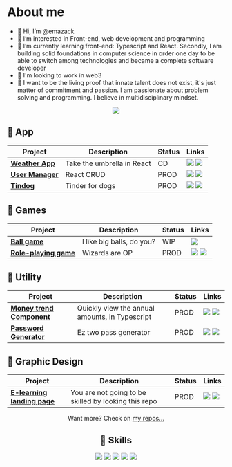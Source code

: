 # About me

- 👋 Hi, I’m @emazack
- 👀 I’m interested in Front-end, web development and programming
- 🌱 I’m currently learning front-end: Typescript and React. Secondly, I am building
solid foundations in computer science in order one day to be able to switch among technologies and became a complete software developer
- 💞️ I'm looking to work in web3 
- 🤪 I want to be the living proof that innate talent does not exist, it's just matter of commitment and passion. I am passionate about problem solving and programming. I believe in multidisciplinary mindset.

<div align="center">

[![](https://img.shields.io/badge/-Linkedin-informational?style=for-the-badge&logo=linkedin&logoColor=white&color=2867B2)](https://www.linkedin.com/in/emazack/)

</div>


## 🔨 App
| Project | Description  | Status | Links  | 
|--------------|---|---|---|
| [**Weather App**](https://emazack.github.io/weather-app/) |  Take the umbrella in React | CD  | [![](https://img.shields.io/badge/-🌎-informational?style=flat&logoColor=black&color=white)](https://emazack.github.io/weather-app/) [![](https://img.shields.io/badge/--informational?style=flat&logo=github&logoColor=black&color=white)](https://github.com/emazack/weather-app) |
| [**User Manager**](https://emazack.github.io/user-manager/)             | React CRUD  | PROD |[![](https://img.shields.io/badge/-🌎-informational?style=flat&logoColor=black&color=white)](https://emazack.github.io/user-manager/) [![](https://img.shields.io/badge/--informational?style=flat&logo=github&logoColor=black&color=white)](https://github.com/emazack/user-manager)|
| [**Tindog**](https://emazack.github.io/tindog-app/) |  Tinder for dogs | PROD  | [![](https://img.shields.io/badge/-🌎-informational?style=flat&logoColor=black&color=white)](https://emazack.github.io/tindog-app/) [![](https://img.shields.io/badge/--informational?style=flat&logo=github&logoColor=black&color=white)](https://github.com/emazack/tindog-app) |

  
 ## 🔨 Games
| Project | Description  | Status | Links  | 
|--------------|---|---|---|
| [**Ball game**](#underdevelopment)             | I like big balls, do you?  | WIP |[![](https://img.shields.io/badge/--informational?style=flat&logo=github&logoColor=black&color=white)](https://github.com/emazack/js-ball-game)   |
| [**Role-playing game**](https://emazack.github.io/role-playing-game/)             | Wizards are OP  | PROD |[![](https://img.shields.io/badge/-🌎-informational?style=flat&logoColor=black&color=white)](https://emazack.github.io/role-playing-game/) [![](https://img.shields.io/badge/--informational?style=flat&logo=github&logoColor=black&color=white)](https://github.com/emazack/role-playing-game)|

 
 ## 🔨 Utility
| Project | Description  | Status | Links  | 
|--------------|---|---|---|
| [**Money trend Component**](https://emazack.github.io/monthly-trend-component/)             |  Quickly view the annual amounts, in Typescript  | PROD |[![](https://img.shields.io/badge/-🌎-informational?style=flat&logoColor=black&color=white)](https://emazack.github.io/monthly-trend-component/) [![](https://img.shields.io/badge/--informational?style=flat&logo=github&logoColor=black&color=white)](https://github.com/emazack/monthly-trend-component)|
| [**Password Generator**](https://emazack.github.io/password-generator/)             | Ez two pass generator  | PROD |[![](https://img.shields.io/badge/-🌎-informational?style=flat&logoColor=black&color=white)](https://emazack.github.io/password-generator/) [![](https://img.shields.io/badge/--informational?style=flat&logo=github&logoColor=black&color=white)](https://github.com/emazack/password-generator)|

  
 ## 🔨 Graphic Design
| Project | Description  | Status | Links  | 
|--------------|---|---|---|
| [**E-learning landing page**](https://emazack.github.io/e-learning-landing-page/)             | You are not going to be skilled by looking this repo  | PROD |[![](https://img.shields.io/badge/-🌎-informational?style=flat&logoColor=black&color=white)](https://emazack.github.io/e-learning-landing-page/) [![](https://img.shields.io/badge/--informational?style=flat&logo=github&logoColor=black&color=white)](https://github.com/emazack/e-learning-landing-page)|

<div align="center">

Want more? Check on [my repos...](https://github.com/emazack?tab=repositories)


## 💼 Skills

![](https://img.shields.io/badge/Code-React-informational?style=flat&logo=react&logoColor=white&color=4AB197)
![](https://img.shields.io/badge/Code-JavaScript-informational?style=flat&logo=JavaScript&logoColor=white&color=4AB197)
![](https://img.shields.io/badge/Code-TypeScript-informational?style=flat&logo=TypeScript&logoColor=white&color=4AB197)
![](https://img.shields.io/badge/Style-Sass-informational?style=flat&logo=Sass&logoColor=white&color=4AB197)
![](https://img.shields.io/badge/Style-CSS-informational?style=flat&logo=css3&logoColor=white&color=4AB197)


<br>
</div>
